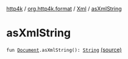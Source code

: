 [http4k](../../index.md) / [org.http4k.format](../index.md) / [Xml](index.md) / [asXmlString](./as-xml-string.md)

# asXmlString

`fun `[`Document`](https://kotlinlang.org/api/latest/jvm/stdlib/org.w3c.dom/-document/index.html)`.asXmlString(): `[`String`](https://kotlinlang.org/api/latest/jvm/stdlib/kotlin/-string/index.html) [(source)](https://github.com/http4k/http4k/blob/master/http4k-format-xml/src/main/kotlin/org/http4k/format/Xml.kt#L31)